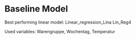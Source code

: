# Baseline Model

Best performing linear model: Linear_regression_Lina Lin_Reg4

Used variables: Warengruppe, Wochentag, Temperatur
